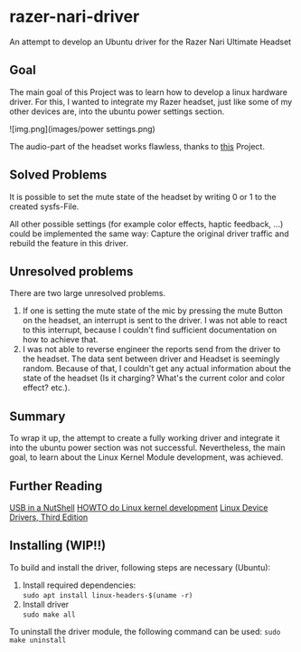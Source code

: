 # razer-nari-driver
An attempt to develop an Ubuntu driver for the Razer Nari Ultimate Headset

## Goal
The main goal of this Project was to learn how to develop a linux hardware driver. For this, I wanted to integrate my Razer headset, just like some of my other devices are, into the ubuntu power settings section.

![img.png](images/power settings.png)

The audio-part of the headset works flawless, thanks to [this](https://github.com/imustafin/razer-nari-pulseaudio-profile) Project.

## Solved Problems
It is possible to set the mute state of the headset by writing 0 or 1 to the created sysfs-File. 

All other possible settings (for example color effects, haptic feedback, ...) could be implemented the same way: Capture the original driver traffic and rebuild the feature in this driver. 

## Unresolved problems
There are two large unresolved problems.
1. If one is setting the mute state of the mic by pressing the mute Button on the headset, an interrupt is sent to the driver. I was not able to react to this interrupt, because I couldn't find sufficient documentation on how to achieve that.
2. I was not able to reverse engineer the reports send from the driver to the headset. The data sent between driver and Headset is seemingly random. Because of that, I couldn't get any actual information about the state of the headset (Is it charging? What's the current color and color effect? etc.).

## Summary
To wrap it up, the attempt to create a fully working driver and integrate it into the ubuntu power section was not successful. Nevertheless, the main goal, to learn about the Linux Kernel Module development, was achieved. 

## Further Reading
[USB in a NutShell](https://www.beyondlogic.org/usbnutshell/usb1.shtml#Introduction)
[HOWTO do Linux kernel development](https://www.kernel.org/doc/html/v4.16/process/howto.html)
[Linux Device Drivers, Third Edition](https://lwn.net/Kernel/LDD3/)

## Installing (WIP!!)
To build and install the driver, following steps are necessary (Ubuntu):
1. Install required dependencies: \
`sudo apt install linux-headers-$(uname -r)`
2. Install driver\
`sudo make all`

To uninstall the driver module, the following command can be used:
`sudo make uninstall`
